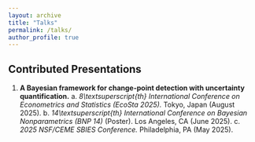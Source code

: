 ```yaml
---
layout: archive
title: "Talks"
permalink: /talks/
author_profile: true
---
```


## Contributed Presentations 

1. **A Bayesian framework for change-point detection with uncertainty quantification.**
  a. *8\textsuperscript{th} International Conference on Econometrics and Statistics (EcoSta 2025).* Tokyo, Japan (August 2025).
  b. *14\textsuperscript{th} International Conference on Bayesian Nonparametrics (BNP 14)* (Poster). Los Angeles, CA (June 2025).
  c. *2025 NSF/CEME SBIES Conference.* Philadelphia, PA (May 2025).
